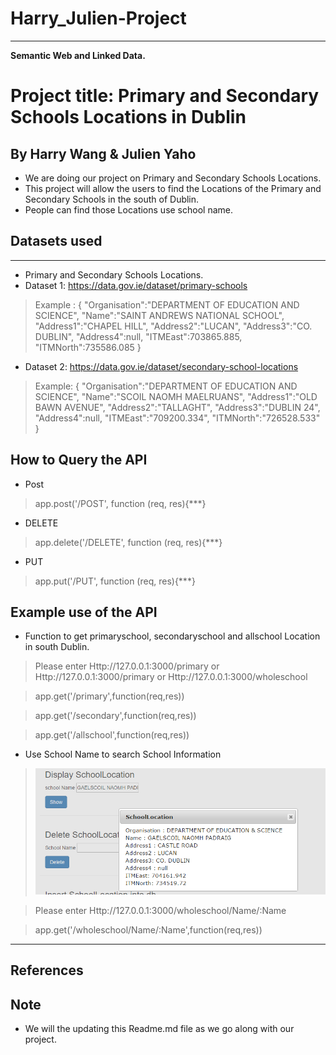 # Harry_Julien-Project
----------------------------------
__Semantic Web and Linked Data.__

# Project title: Primary and Secondary Schools Locations in Dublin
 By Harry Wang & Julien Yaho
 ----------------------------

 
* We are doing our project on Primary and Secondary Schools Locations.
* This project will allow the users to find the Locations of the Primary and Secondary Schools in the south of Dublin.
* People can find those Locations use school name.

## Datasets used
-----------------------
* Primary and Secondary Schools Locations.
* Dataset 1: https://data.gov.ie/dataset/primary-schools

> Example : {
    "Organisation":"DEPARTMENT OF EDUCATION AND SCIENCE",
    "Name":"SAINT ANDREWS NATIONAL SCHOOL",
    "Address1":"CHAPEL HILL",
    "Address2":"LUCAN",
    "Address3":"CO. DUBLIN",
    "Address4":null,
    "ITMEast":703865.885,
    "ITMNorth":735586.085
  }
  
* Dataset 2: https://data.gov.ie/dataset/secondary-school-locations

> Example: {
    "Organisation":"DEPARTMENT OF EDUCATION AND SCIENCE",
    "Name":"SCOIL NAOMH MAELRUANS",
    "Address1":"OLD BAWN AVENUE",
    "Address2":"TALLAGHT",
    "Address3":"DUBLIN 24",
    "Address4":null,
    "ITMEast":"709200.334",
    "ITMNorth":"726528.533"
  }

## How to Query the API
* Post

> app.post('/POST',	function (req, res){***}

* DELETE

> app.delete('/DELETE',	function (req, res){***}

* PUT

> app.put('/PUT',	function (req, res){***}

## Example use of the API
* Function to get primaryschool, secondaryschool and allschool Location in south Dublin.

> Please enter Http://127.0.0.1:3000/primary or Http://127.0.0.1:3000/primary or  Http://127.0.0.1:3000/wholeschool

> app.get('/primary',function(req,res))

> app.get('/secondary',function(req,res))

> app.get('/allschool',function(req,res))

* Use School Name to search School Information

>![image](https://github.com/G00330443/Harry_Julien-Project/blob/master/Images/%E6%8D%9511%E8%8E%B7.PNG)

> Please enter Http://127.0.0.1:3000/wholeschool/Name/:Name

> app.get('/wholeschool/Name/:Name',function(req,res))

--------------------



## References

## Note
* We will the updating this Readme.md file as we go along with our project.
